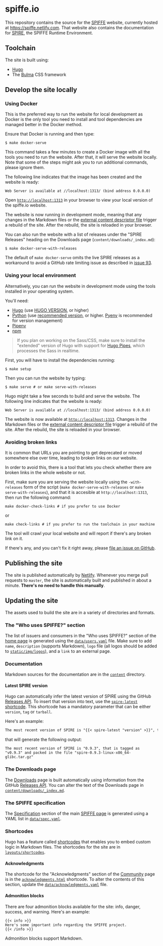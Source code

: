 # spiffe.io

This repository contains the source for the [SPIFFE](https://github.com/spiffe/spiffe) website, currently hosted at https://spiffe.netlify.com. That website also contains the documentation for [SPIRE](https://github.com/spiffe/spire), the SPIFFE Runtime Environment.

## Toolchain

The site is built using:

* [Hugo](https://gohugo.io/)
* The [Bulma](https://bulma.io) CSS framework

## Develop the site locally

### Using Docker

This is the preferred way to run the website for local development as Docker is the only tool you need to install and tool dependencies are managed better in the Docker method.

Ensure that Docker is running and then type:
```shell
$ make docker-serve
```
This command takes a few minutes to create a Docker image with all the tools you need to run the website. After that, it will serve the website locally. Note that some of the steps might ask you to run additional commands, please ignore them.

The following line indicates that the image has been created and the website is ready:
```
Web Server is available at //localhost:1313/ (bind address 0.0.0.0)
```
Open [`http://localhost:1313`](http://localhost:1313) in your browser to view your local version of the spiffe.io website.

The website is now running in development mode, meaning that any changes in the Markdown files or the [external content descriptor file](./external.yaml) trigger a rebuild of the site. After the rebuild, the site is reloaded in your browser.

You can also run the website with a list of releases under the "SPIRE Releases" heading on the Downloads page (`content/downloads/_index.md`):
```shell
$ make docker-serve-with-releases
```

The default of `make docker-serve` omits the live SPIRE releases as a workaround to avoid a GitHub rate limiting issue as described in [issue 93](https://github.com/spiffe/spiffe.io/issues/93).

### Using your local environment

Alternatively, you can run the website in development mode using the tools installed in your operating system.

You'll need:
* [Hugo](https://gohugo.io/) (use [HUGO VERSION](./netlify.toml), or higher)
* [Python](https://www.python.org/) (use [recommended version](./.python-version), or higher. [Pyenv](https://github.com/pyenv/pyenv) is recommended for version management)
* [Pipenv](https://pipenv.pypa.io/)
* [npm](https://npmjs.org)

> If you plan on working on the Sass/CSS, make sure to install the "extended" version of Hugo with support for [Hugo Pipes](https://gohugo.io/hugo-pipes/), which processes the Sass in realtime.


First, you will have to install the dependencies running:
```shell
$ make setup
```

Then you can run the website by typing:
```shell
$ make serve # or make serve-with-releases
```

Hugo might take a few seconds to build and serve the website. The following line indicates that the website is ready:
```
Web Server is available at //localhost:1313/ (bind address 0.0.0.0)
```

The website is now available at [`http://localhost:1313`](http://localhost:1313). Changes in the Markdown files or the [external content descriptor file](./external.yaml) trigger a rebuild of the site. After the rebuild, the site is reloaded in your browser.

### Avoiding broken links

It is common that URLs you are pointing to get deprecated or moved somewhere else over time, leading to broken links on our website.

In order to avoid this, there is a tool that lets you check whether there are broken links in the whole website or not.

First, make sure you are serving the website locally using the `-with-releases` form of the script (`make docker-serve-with-releases` or `make serve-with-releases`), and that it is accesible at `http://localhost:1313`, then run the following command:

```shell
make docker-check-links # if you prefer to use Docker
```

or

```shell
make check-links # if you prefer to run the toolchain in your machine
```

The tool will crawl your local website and will report if there's any broken link on it.

If there's any, and you can't fix it right away, please [file an issue on GitHub](https://github.com/spiffe/spiffe.io/issues/new]).

## Publishing the site

The site is published automatically by [Netlify](https://netlify.com). Whenever you merge pull requests to `master`, the site is automatically built and published in about a minute. **There's no need to handle this manually**.

## Updating the site

The assets used to build the site are in a variety of directories and formats.

### The "Who uses SPIFFE?" section

The list of issuers and consumers in the "Who uses SPIFFE?" section of the [home page](https://spiffe.netlify.com/) is generated using the [`data/users.yaml`](data/users.yaml) file. Make sure to add `name`, `description` (supports Markdown), `logo` file (all logos should be added to [`static/img/logos`](static/img/logos)), and a `link` to an external page.

### Documentation

Markdown sources for the documentation are in the [`content`](content) directory.

#### Latest SPIRE version

Hugo can automatically infer the latest version of SPIRE using the GitHub [Releases API](https://developer.github.com/v3/repos/releases/). To insert that version into text, use the [`spire-latest`](layouts/shortcodes/spire-latest.html) [shortcode](#shortcodes).
This shortcode has a mandatory parameter that can be either `version`, `tag` or `tarball`.

Here's an example:

```markdown
The most recent version of SPIRE is "{{< spire-latest "version" >}}", that is tagged as "{{< spire-latest "tag" >}}" and packed in the file "{{< spire-latest "tarball" >}}"
```

that will generate the following output:

```
The most recent version of SPIRE is "0.9.3", that is tagged as "v0.9.3" and packed in the file "spire-0.9.3-linux-x86_64-glibc.tar.gz"
```

### The Downloads page

The [Downloads](https://spiffe.netlify.com/downloads) page is built automatically using information from the GitHub [Releases API](https://developer.github.com/v3/repos/releases/). You can alter the text of the Downloads page in [`content/downloads/_index.md`](content/downloads/_index.md).

### The SPIFFE specification

The [Specification](https://spiffe.netlify.com/spiffe/#spec) section of the main [SPIFFE page](https://spiffe.netlify.com/spiffe) is generated using a YAML list in [`data/spec.yaml`](data/spec.yaml).

### Shortcodes

Hugo has a feature called [shortcodes](https://gohugo.io/content-management/shortcodes/) that enables you to embed custom logic in Markdown files. The shortcodes for the site are in [`layouts/shortcodes`](layouts/shortcodes).

#### Acknowledgments

The shortcode for the "Acknowledgments" section of the [Community](https://spiffe.netlify.com/community/#acknowledgments) page is in the [`acknowledgments.html`](layouts/shortcodes/acknowledgments.html) shortcode. To alter the contents of this section, update the [`data/acknowledgments.yaml`](data/acknowledgments.yaml) file.

#### Admonition blocks

There are four admonition blocks available for the site: info, danger, success, and warning. Here's an example:

```
{{< info >}}
Here's some important info regarding the SPIFFE project.
{{< /info >}}
```

Admonition blocks support Markdown.